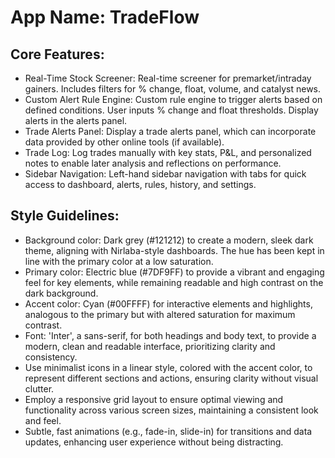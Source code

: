 # **App Name**: TradeFlow

## Core Features:

- Real-Time Stock Screener: Real-time screener for premarket/intraday gainers. Includes filters for % change, float, volume, and catalyst news.
- Custom Alert Rule Engine: Custom rule engine to trigger alerts based on defined conditions. User inputs % change and float thresholds. Display alerts in the alerts panel.
- Trade Alerts Panel: Display a trade alerts panel, which can incorporate data provided by other online tools (if available).
- Trade Log: Log trades manually with key stats, P&L, and personalized notes to enable later analysis and reflections on performance.
- Sidebar Navigation: Left-hand sidebar navigation with tabs for quick access to dashboard, alerts, rules, history, and settings.

## Style Guidelines:

- Background color: Dark grey (#121212) to create a modern, sleek dark theme, aligning with Nirlaba-style dashboards. The hue has been kept in line with the primary color at a low saturation.
- Primary color: Electric blue (#7DF9FF) to provide a vibrant and engaging feel for key elements, while remaining readable and high contrast on the dark background.
- Accent color: Cyan (#00FFFF) for interactive elements and highlights, analogous to the primary but with altered saturation for maximum contrast.
- Font: 'Inter', a sans-serif, for both headings and body text, to provide a modern, clean and readable interface, prioritizing clarity and consistency.
- Use minimalist icons in a linear style, colored with the accent color, to represent different sections and actions, ensuring clarity without visual clutter.
- Employ a responsive grid layout to ensure optimal viewing and functionality across various screen sizes, maintaining a consistent look and feel.
- Subtle, fast animations (e.g., fade-in, slide-in) for transitions and data updates, enhancing user experience without being distracting.